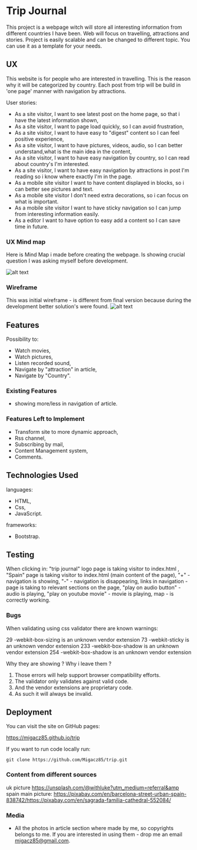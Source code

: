 # Trip Journal

This project is a webpage witch will store all interesting information from different
countries I have been. Web will focus on travelling, attractions and stories.
Project is easily scalable and can be changed to different topic. You can use it as a
template for your needs.

## UX

This website is for people who are interested in travelling.
This is the reason why it will be categorized by country.
Each post from trip will be build in 'one page' manner with navigation by attractions.

User stories:
- As a site visitor, I want to see latest post on the home page, so that i have
the latest information shown,
- As a site visitor, I want to page load quickly, so I can avoid frustration,
- As a site visitor, I want to have easy to "digest" content so I can feel positive
experience,
- As a site visitor, I want to have pictures, videos, audio, so I can better
understand,what is the main idea in the content,
- As a site visitor, I want to have easy navigation by country, so I can read
about country's I'm interested.
- As a site visitor, I want to have easy navigation by attractions in post I'm reading
so i know where exactly I'm in the page.
- As a mobile site visitor I want to have content displayed in blocks, so i can
better see pictures and text.
- As a mobile site visitor I don't need extra decorations, so i can focus on what is
important.
- As a mobile site visitor I want to have sticky navigation so I can jump from
interesting information easily.
- As a editor I want to have option to easy add a content so I can save time in
future.

### UX Mind map

Here is Mind Map i made before creating the webpage. Is showing crucial
question I was asking myself before development.

![alt text](https://github.com/Migacz85/trip/blob/master/docs/mindmap.png)

### Wireframe

This was initial wireframe - is different from final version because during the
development better solution's were found.
![alt text](https://github.com/Migacz85/trip/blob/master/docs/wireframe.png)

## Features

Possibility to:
- Watch movies,
- Watch pictures,
- Listen recorded sound,
- Navigate by "attraction" in article,
- Navigate by "Country".

### Existing Features

- showing more/less in navigation of article.

### Features Left to Implement

- Transform site to more dynamic approach,
- Rss channel,
- Subscribing by mail,
- Content Management system,
- Comments.

## Technologies Used

languages:

- HTML,
- Css,
- JavaScript.

frameworks:

- Bootstrap.

## Testing

When clicking in:
"trip journal" logo page is taking visitor to index.html ,
"Spain" page is taking visitor to index.html (main content of the page),
"+" - navigation  is showing,
"-" - navigation is disappearing,
links in navigation - page is taking to relevant sections on the page,
"play on audio button" - audio is playing,
"play on youtube movie" - movie is playing,
map - is correctly working.


### Bugs

When validating using css validator there are known warnings:

29		-webkit-box-sizing is an unknown vendor extension
73		-webkit-sticky is an unknown vendor extension
233		-webkit-box-shadow is an unknown vendor extension
254		-webkit-box-shadow is an unknown vendor extension

Why they are showing ? Why i leave them ?

1. Those errors will help support browser compatibility efforts.
2. The validator only validates against valid code.
3. And the vendor extensions are proprietary code.
4. As such it will always be invalid.

## Deployment

You can visit the site on GitHub pages:

https://migacz85.github.io/trip

If you want to run code locally run:

```
git clone https://github.com/Migacz85/trip.git
```

### Content from different sources

uk picture
https://unsplash.com/@withluke?utm_medium=referral&amp
spain main picture: https://pixabay.com/en/barcelona-street-urban-spain-838742/https://pixabay.com/en/sagrada-familia-cathedral-552084/

### Media

- All the photos in article section where made by me, so copyrights belongs to me.
If you are interested in using them - drop me an email migacz85@gmail.com.
